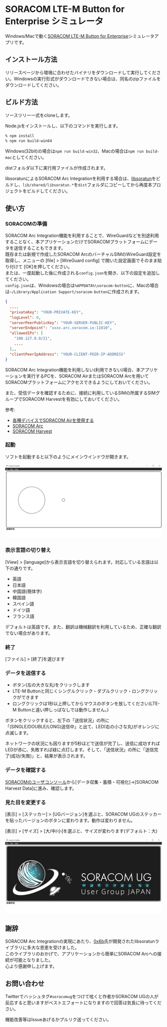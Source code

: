 # SORACOM LTE-M Button for Enterprise シミュレータ

Windows/Macで動く[SORACOM LTE-M Button for Enterprise](https://users.soracom.io/ja-jp/guides/iot-devices/lte-m-button-enterprise/)シミュレータアプリです。

## インストール方法

リリースページから環境に合わせたバイナリをダウンロードして実行してください。Windowsの実行形式がダウンロードできない場合は、同名のzipファイルをダウンロードしてください。

## ビルド方法

ソースツリー一式をcloneします。

Node.jsをインストールし、以下のコマンドを実行します。

```bash
% npm install
% npm run build-win64
```

Windows(32bit)の場合は`npm run build-win32`、Macの場合は`npm run build-mac`としてください。

distフォルダ以下に実行用ファイルが作成されます。

libsoratunによるSORACOM Arc Integrationを利用する場合は、[libsoratun](https://github.com/kenichiro-kimura/libsoratun)をビルドし、`lib/shared/libsoratun.*`を`dist`フォルダにコピーしてから再度本プロジェクトをビルドしてください。

## 使い方

### SORACOMの準備

SORACOM Arc Integration機能を利用することで、WireGuardなどを別途利用することなく、本アプリケーションだけでSORACOMプラットフォームにデータを送信することもできます。  
既存または新規で作成したSORACOM ArcのバーチャルSIMのWireGuard設定を取得し、メニューの [file] > [WireGuard config] で開いた設定画面でそのまま貼り付けて [OK]を押してください。  
または、一度起動した後に作成される`config.json`を開き、以下の設定を追加してください。  
`config.json`は、Windowsの場合は`%APPDATA%\soracom-button`に、Macの場合は`~/Library/Application Support/soracom-button`に作成されます。

```json
{
  ....
  "privateKey": "YOUR-PRIVATE-KEY",
  "logLevel": 0,
  "serverPeerPublicKey": "YOUR-SERVER-PUBLIC-KEY",
  "serverEndpoint": "xxxx.arc.soracom.io:11010",
  "allowedIPs": [
    "100.127.0.0/21",
    ....
  ],,
  "clientPeerIpAddress": "YOUR-CLIENT-PEER-IP-ADDRESS"
}
```

SORACOM Arc Integration機能を利用しない(利用できない)場合、本アプリケーションを実行するPCを、SORACOM AirまたはSORACOM Arcを用いてSORACOMプラットフォームにアクセスできるようにしておいてください。

また、受信データを確認するために、接続に利用しているSIMの所属するSIMグループでSORACOM Harvestを有効にしておいてください。

参考:
- [各種デバイスでSORACOM Airを使用する](https://users.soracom.io/ja-jp/guides/devices/general/)
- [SORACOM Arc](https://users.soracom.io/ja-jp/docs/arc/)
- [SORACOM Harvest](https://soracom.jp/services/harvest/)

### 起動

ソフトを起動すると以下のようにメインウインドウが開きます。

![](img/app-image.png)

### 表示言語の切り替え

[View] > [language]から表示言語を切り替えられます。対応している言語は以下の通りです。

- 英語
- 日本語
- 中国語(簡体字)
- 韓国語
- スペイン語
- ドイツ語
- フランス語

デフォルトは英語です。また、翻訳は機械翻訳を利用しているため、正確な翻訳でない場合があります。


### 終了
[ファイル] > [終了]を選びます

### データを送信する

- ボタン(左の大きな丸)をクリックします
- LTE-M Buttonと同じくシングルクリック・ダブルクリック・ロングクリックができます
- ロングクリックは1秒以上押してからマウスのボタンを放してください(LTE-M Buttonと違い押しっぱなしでは動作しません。)

ボタンをクリックすると、左下の「送信状況」の所に「(SINGLE/DOUBLE/LONG)送信中」と出て、LED(右の小さな丸)がオレンジに点滅します。

ネットワークの状況にも因りますが5秒ほどで送信が完了し、送信に成功すればLEDが赤に、失敗すれば緑に点灯します。そして、「送信状況」の所に「送信完了(成功/失敗)」と、結果が表示されます。

### データを確認する

[SORACOMのユーザコンソール](https://console.soracom.io)から[データ収集・蓄積・可視化]→[SORACOM Harvest Data]に進み、確認します。

### 見た目を変更する

[表示] > [ステッカー] > [UGバージョン]を選ぶと、SORACOM UGのステッカーを貼ったバージョンのボタンに変わります。動作は変わりません。

[表示] > [サイズ] > [大/中/小]を選ぶと、サイズが変わります(デフォルト：大)

![](img/app-image-ug.png)

## 謝辞

SORACOM Arc Integrationの実現にあたり、[0x6b](https://github.com/0x6b/)氏が開発されたlibsoratunライブラリに多大な恩恵を受けました。  
このライブラリのおかげで、アプリケーションから簡単にSORACOM Arcへの接続が可能となりました。  
心より感謝申し上げます。

## お問い合わせ

Twitterでハッシュタグ`#soracomug`をつけて呟くと作者かSORACOM UGの人が反応すると思いますがベストエフォートになりますので回答は気長に待ってください。

機能改善等はIssueあげるかプルリク送ってください。
